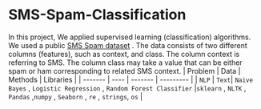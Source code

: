 # SMS-Spam-Classification
In this project, We applied supervised learning (classification) algorithms.
We used a public [SMS Spam dataset](https://www.kaggle.com/datasets/uciml/sms-spam-collection-dataset/) . 
The data consists of two different columns (features), such as context, and class. The column context is referring to SMS. 
The column class may take a value that can be either spam or ham corresponding to related SMS context.
| Problem | Data | Methods | Libraries | 
| ------- | ---- | ------- | --------- |
| `NLP` | `Text`| `Naive Bayes` , `Logistic Regression` , `Random Forest Classifier` |`sklearn` , `NLTK` , `Pandas` ,`numpy` , `Seaborn` , `re` , `strings`, `os` |
